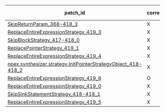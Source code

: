  | patch_id |correctness |Test-validation |NPEX-validation |
 |--- | --- | --- | --- | 
 | [SkipReturnParam_368-418_3](./patches/SkipReturnParam_368-418_3/patch.java#L367) | X | X | X | 
 | [ReplaceEntireExpressionStrategy_419_3](./patches/ReplaceEntireExpressionStrategy_419_3/patch.java#L402) | X | X | X | 
 | [SkipBlockStrategy_417-418_0](./patches/SkipBlockStrategy_417-418_0/patch.java#L400) | X | X | X | 
 | [ReplacePointerStrategy_419_1](./patches/ReplacePointerStrategy_419_1/patch.java#L402) | X | X | X | 
 | [ReplaceEntireExpressionStrategy_419_4](./patches/ReplaceEntireExpressionStrategy_419_4/patch.java#L402) | X | X | X | 
 | [npex.synthesizer.strategy.InitPointerStrategyObject_418-418_2](./patches/npex.synthesizer.strategy.InitPointerStrategyObject_418-418_2/patch.java#L402) | X | X | X | 
 | [ReplaceEntireExpressionStrategy_419_6](./patches/ReplaceEntireExpressionStrategy_419_6/patch.java#L402) | O | O | X | 
 | [ReplaceEntireExpressionStrategy_419_0](./patches/ReplaceEntireExpressionStrategy_419_0/patch.java#L402) | X | X | X | 
 | [SkipSinkStatementStrategy_418-418_1](./patches/SkipSinkStatementStrategy_418-418_1/patch.java#L402) | X | X | X | 
 | [ReplaceEntireExpressionStrategy_419_5](./patches/ReplaceEntireExpressionStrategy_419_5/patch.java#L402) | X | X | X | 
